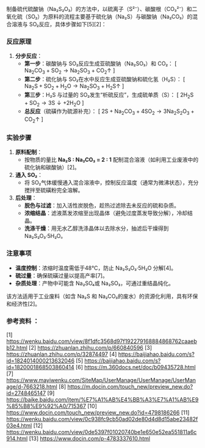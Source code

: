 制备硫代硫酸钠（Na₂S₂O₃）的方法中，以硫离子（S²⁻）、碳酸根（CO₃²⁻）和二氧化硫（SO₂）为原料的流程主要基于硫化钠（Na₂S）与碳酸钠（Na₂CO₃）的混合溶液与 SO₂反应，具体步骤如下[5][2]：

### **反应原理**
1. **分步反应**：
   - **第一步**：碳酸钠与 SO₂反应生成亚硫酸钠（Na₂SO₃）和 CO₂：
     \[
     $\text{Na}_2\text{CO}_3 + \text{SO}_2 \rightarrow \text{Na}_2\text{SO}_3 + \text{CO}_2\uparrow$
     \]
   - **第二步**：硫化钠与 SO₂在水中反应生成亚硫酸钠和硫化氢（H₂S）：
     \[
     $\text{Na}_2\text{S} + \text{SO}_2 + \text{H}_2\text{O} \rightarrow \text{Na}_2\text{SO}_3 + \text{H}_2\text{S}\uparrow$
     \]
   - **第三步**：H₂S 与过量的 SO₂发生“析硫反应”，生成硫单质（S）：
     \[
     $2\text{H}_2\text{S} + \text{SO}_2 \rightarrow 3\text{S}\downarrow + 2\text{H}_2\text{O}$
     \]
   - **总反应**（硫磺作为硫源补充）：
     \[
     $2\text{S} + \text{Na}_2\text{CO}_3 + 4\text{SO}_2 \rightarrow 3\text{Na}_2\text{S}_2\text{O}_3 + \text{CO}_2\uparrow$
     \]

### **实验步骤**
1. **原料配制**：
   - 按物质的量比 **Na₂S : Na₂CO₃ = 2 : 1** 配制混合溶液（如利用工业废液中的硫化钠和碳酸钠）[2]。
1. **通入 SO₂**：
   - 将 SO₂气体缓慢通入混合溶液中，控制反应温度（通常为微沸状态），充分搅拌至硫磺粉完全溶解。
1. **后处理**：
   - **脱色与过滤**：加入活性炭脱色，趁热过滤除去未反应的硫和杂质。
   - **浓缩结晶**：滤液蒸发浓缩至出现晶体（避免过度蒸发导致分解），冷却结晶。
   - **洗涤干燥**：用无水乙醇洗涤晶体以去除水分，抽滤后干燥得到 Na₂S₂O₃·5H₂O。

### **注意事项**
- **温度控制**：浓缩时温度需低于48℃，防止 Na₂S₂O₃·5H₂O 分解[4]。
- **硫过量**：确保硫磺过量以提高产率[7]。
- **杂质处理**：产物中可能含 Na₂SO₄或 Na₂SO₃，可通过重结晶纯化。

该方法适用于工业废料（如含 Na₂S 和 Na₂CO₃的废水）的资源化利用，具有环保和经济性[2]。

### 参考资料 ：
[1] https://wenku.baidu.com/view/8f1dfc3568d97f192279168884868762caaebb12.html
[2] https://zhuanlan.zhihu.com/p/660840596
[3] https://zhuanlan.zhihu.com/p/32874497
[4] https://baijiahao.baidu.com/s?id=1824014000213632046
[5] https://baijiahao.baidu.com/s?id=1820001868503860414
[6] https://m.360docs.net/doc/b09435728.html
[7] https://www.mayiwenku.com/SiteMap/UserManage/UserManage/UserManage/d-7663218.html
[8] https://m.docin.com/touch_new/preview_new.do?id=2748465147
[9] https://baike.baidu.com/item/%E7%A1%AB%E4%BB%A3%E7%A1%AB%E9%85%B8%E9%92%A0/715367
[10] https://www.docin.com/touch_new/preview_new.do?id=4798186266
[11] https://wenku.baidu.com/view/0c938fc9cb50ad02de80d4d8d15abe23482f03e4.html
[12] https://wenku.baidu.com/view/0de5397f01020740be1e650e52ea551811a6c914.html
[13] https://www.docin.com/p-4783337610.html
